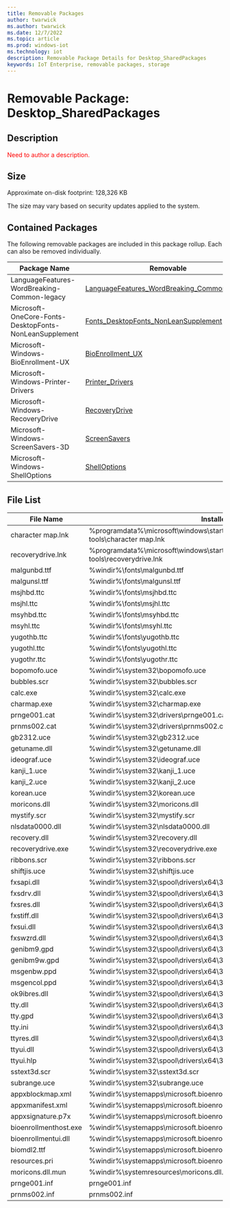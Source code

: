 ```yaml
---
title: Removable Packages
author: twarwick
ms.author: twarwick
ms.date: 12/7/2022
ms.topic: article
ms.prod: windows-iot
ms.technology: iot
description: Removable Package Details for Desktop_SharedPackages
keywords: IoT Enterprise, removable packages, storage
---
```


# Removable Package: Desktop_SharedPackages
## Description
<span style="color:red"> Need to author a description. </span>

## Size
Approximate on-disk footprint: 128,326 KB

The size may vary based on security updates applied to the system.
## Contained Packages
The following removable packages are included in this package rollup.  Each can also be removed individually.

| Package Name | Removable |
|--------------|-----------|
| LanguageFeatures-WordBreaking-Common-legacy |[LanguageFeatures_WordBreaking_Common_legacy](/windows/iot/iot-enterprise/removable-packages/removable-package-details/Removable-Package-LanguageFeatures_WordBreaking_Common_Legacy) |
| Microsoft-OneCore-Fonts-DesktopFonts-NonLeanSupplement |[Fonts_DesktopFonts_NonLeanSupplement](/windows/iot/iot-enterprise/removable-packages/removable-package-details/removable-package-Fonts_DesktopFonts_NonLeanSupplement) |
| Microsoft-Windows-BioEnrollment-UX | [BioEnrollment_UX](/windows/iot/iot-enterprise/removable-packages/removable-package-details/removable-package-BioEnrollment_UX) |
| Microsoft-Windows-Printer-Drivers | [Printer_Drivers](/windows/iot/iot-enterprise/removable-packages/removable-package-details/Removable-Package-Printer_Drivers) |
| Microsoft-Windows-RecoveryDrive | [RecoveryDrive](/windows/iot/iot-enterprise/removable-packages/removable-package-details/removable-package-RecoveryDrive) |
| Microsoft-Windows-ScreenSavers-3D | [ScreenSavers](/windows/iot/iot-enterprise/removable-packages/removable-package-details/removable-package-ScreenSavers) |
| Microsoft-Windows-ShellOptions | [ShellOptions](/windows/iot/iot-enterprise/removable-packages/removable-package-details/Removable-Package-ShellOptions) |

## File List
| File Name | Installed Location |
|-----------|--------------------|
| character map.lnk | %programdata%\microsoft\windows\start menu\programs\accessories\system tools\character map.lnk  
| recoverydrive.lnk     | %programdata%\microsoft\windows\start menu\programs\administrative tools\recoverydrive.lnk  |
| malgunbd.ttf          | %windir%\fonts\malgunbd.ttf  |
| malgunsl.ttf          | %windir%\fonts\malgunsl.ttf  |
| msjhbd.ttc            | %windir%\fonts\msjhbd.ttc  |
| msjhl.ttc             | %windir%\fonts\msjhl.ttc  |
| msyhbd.ttc            | %windir%\fonts\msyhbd.ttc  |
| msyhl.ttc             | %windir%\fonts\msyhl.ttc  |
| yugothb.ttc           | %windir%\fonts\yugothb.ttc | 
| yugothl.ttc           | %windir%\fonts\yugothl.ttc  |
| yugothr.ttc           | %windir%\fonts\yugothr.ttc  |
| bopomofo.uce          | %windir%\system32\bopomofo.uce | 
| bubbles.scr           | %windir%\system32\bubbles.scr  |
| calc.exe              | %windir%\system32\calc.exe  |
| charmap.exe           | %windir%\system32\charmap.exe  |
| prnge001.cat          | %windir%\system32\drivers\prnge001.cat | 
| prnms002.cat          | %windir%\system32\drivers\prnms002.cat  |
| gb2312.uce            | %windir%\system32\gb2312.uce  |
| getuname.dll          | %windir%\system32\getuname.dll | 
| ideograf.uce          | %windir%\system32\ideograf.uce  |
| kanji_1.uce           | %windir%\system32\kanji_1.uce  |
| kanji_2.uce           | %windir%\system32\kanji_2.uce  |
| korean.uce            | %windir%\system32\korean.uce  |
| moricons.dll          | %windir%\system32\moricons.dll | 
| mystify.scr           | %windir%\system32\mystify.scr  |
| nlsdata0000.dll       | %windir%\system32\nlsdata0000.dll | 
| recovery.dll          | %windir%\system32\recovery.dll  |
| recoverydrive.exe     | %windir%\system32\recoverydrive.exe | 
| ribbons.scr           | %windir%\system32\ribbons.scr  |
| shiftjis.uce          | %windir%\system32\shiftjis.uce  |
| fxsapi.dll            | %windir%\system32\spool\drivers\x64\3\amd64\fxsapi.dll | 
| fxsdrv.dll            | %windir%\system32\spool\drivers\x64\3\amd64\fxsdrv.dll  |
| fxsres.dll            | %windir%\system32\spool\drivers\x64\3\amd64\fxsres.dll  |
| fxstiff.dll           | %windir%\system32\spool\drivers\x64\3\amd64\fxstiff.dll  |
| fxsui.dll             | %windir%\system32\spool\drivers\x64\3\amd64\fxsui.dll  |
| fxswzrd.dll           | %windir%\system32\spool\drivers\x64\3\amd64\fxswzrd.dll | 
| genibm9.gpd           | %windir%\system32\spool\drivers\x64\3\amd64\genibm9.gpd  |
| genibm9w.gpd          | %windir%\system32\spool\drivers\x64\3\amd64\genibm9w.gpd  |
| msgenbw.ppd           | %windir%\system32\spool\drivers\x64\3\amd64\msgenbw.ppd  |
| msgencol.ppd          | %windir%\system32\spool\drivers\x64\3\amd64\msgencol.ppd  |
| ok9ibres.dll          | %windir%\system32\spool\drivers\x64\3\amd64\ok9ibres.dll  |
| tty.dll               | %windir%\system32\spool\drivers\x64\3\amd64\tty.dll  |
| tty.gpd               | %windir%\system32\spool\drivers\x64\3\amd64\tty.gpd  |
| tty.ini               | %windir%\system32\spool\drivers\x64\3\amd64\tty.ini  |
| ttyres.dll            | %windir%\system32\spool\drivers\x64\3\amd64\ttyres.dll |  
| ttyui.dll             | %windir%\system32\spool\drivers\x64\3\amd64\ttyui.dll  |
| ttyui.hlp             | %windir%\system32\spool\drivers\x64\3\amd64\ttyui.hlp  |
| sstext3d.scr          | %windir%\system32\sstext3d.scr  |
| subrange.uce          | %windir%\system32\subrange.uce  |
| appxblockmap.xml      | %windir%\systemapps\microsoft.bioenrollment_cw5n1h2txyewy\appxblockmap.xml  |
| appxmanifest.xml      | %windir%\systemapps\microsoft.bioenrollment_cw5n1h2txyewy\appxmanifest.xml  |
| appxsignature.p7x     | %windir%\systemapps\microsoft.bioenrollment_cw5n1h2txyewy\appxsignature.p7x  |
| bioenrollmenthost.exe | %windir%\systemapps\microsoft.bioenrollment_cw5n1h2txyewy\bioenrollmenthost.exe  |
| bioenrollmentui.dll   | %windir%\systemapps\microsoft.bioenrollment_cw5n1h2txyewy\bioenrollmentui.dll  |
| biomdl2.ttf           | %windir%\systemapps\microsoft.bioenrollment_cw5n1h2txyewy\fonts\biomdl2.ttf  |
| resources.pri         | %windir%\systemapps\microsoft.bioenrollment_cw5n1h2txyewy\resources.pri  |
| moricons.dll.mun      | %windir%\systemresources\moricons.dll.mun  |
| prnge001.inf          | prnge001.inf  |
| prnms002.inf          | prnms002.inf  |
